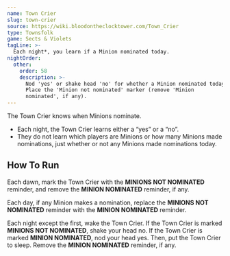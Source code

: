 ```yaml
---
name: Town Crier
slug: town-crier
source: https://wiki.bloodontheclocktower.com/Town_Crier
type: Townsfolk
game: Sects & Violets
tagLine: >-
  Each night*, you learn if a Minion nominated today.
nightOrder:
  other:
    order: 58
    description: >-
      Nod 'yes' or shake head 'no' for whether a Minion nominated today.
      Place the 'Minion not nominated' marker (remove 'Minion
      nominated', if any).
---
```


The Town Crier knows when Minions nominate.

- Each night, the Town Crier learns either a “yes” or a “no”.
- They do not learn which players are Minions or how many Minions made
  nominations, just whether or not any Minions made nominations today.

## How To Run

Each dawn, mark the Town Crier with the **MINIONS NOT NOMINATED**
reminder, and remove the **MINION NOMINATED** reminder, if any.

Each day, if any Minion makes a nomination, replace the **MINIONS NOT
NOMINATED** reminder with the **MINION NOMINATED** reminder.

Each night except the first, wake the Town Crier. If the Town Crier is
marked **MINIONS NOT NOMINATED**, shake your head no. If the Town Crier
is marked **MINION NOMINATED**, nod your head yes. Then, put the Town
Crier to sleep. Remove the **MINION NOMINATED** reminder, if any.
